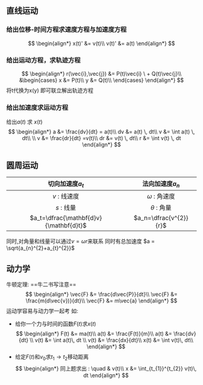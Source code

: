 ## 直线运动
### 给出位移-时间方程求速度方程与加速度方程
$$
\begin{align*}
x(t)' &=  v(t)\\
v(t)' &= a(t)
\end{align*}
$$
### 给出运动方程，求轨迹方程
$$
\begin{align*}
r(\vec{i},\vec{j}) &= P(t)\vec{i} \ + Q(t)\vec{j}\\
&\begin{cases}
x &= P(t)\\
y &= Q(t)\\
\end{cases}
\end{align*}
$$
将t代换为x(y) 即可联立解出轨迹方程

### 给出加速度求运动方程
给出$a(t)$ 求 $x(t)$
$$
\begin{align*}
a &= \frac{dv}{dt} = a(t)\\
dv &= a(t) \, dt\\
v &= \int a(t) \, dt\\
\\
v &= \frac{dr}{dt} =v(t)\\
dr &= v(t) \, dt\\
r &= \int v(t) \, dt 
\end{align*}
$$
## 圆周运动

|               切向加速度$a_t$               |       法向加速度$a_n$       |
| :------------------------------------: | :--------------------: |
|               $v$ : 线速度                |     $\omega$ : 角速度     |
|                $s$ : 线量                |     $\theta$ : 角量      |
| $a_t=\dfrac{\mathbf{d}v}{\mathbf{d}t}$ | $a_n=\dfrac{v^{2}}{r}$ |
同时,对角量和线量可以通过$v = \omega r$来联系
同时有总加速度 $a = \sqrt{a_{n}^{2}+a_{t}^{2}}$ 

## 动力学
牛顿定理:
==牛二书写注意==
$$
\begin{align*}
\vec{F} &=  \frac{d\vec{P}}{dt}\\
\vec{F} &= \frac{m(d\vec{v})}{dt}\\
\vec{F} &= m\vec{a}
\end{align*}
$$
运动学容易与动力学一起考
如:
- 给你一个力与时间的函数$F(t)$求$x(t)$
$$
\begin{align*}
F(t) &= ma(t)\\
a(t) &= \frac{F(t)}{m}\\
a(t) &= \frac{dv}{dt} \\
v(t) &= \int a(t)\, dt \\
v(t) &= \frac{dx}{dt}\\
x(t) &= \int v(t)\, dt\\
\end{align*}
$$
- 给定$F(t)$和$v_0$求$t_{1} \to t_{2}$移动距离
$$
\begin{align*}
同上题求出 : \quad & v(t)\\
x &= \int_{t_{1}}^{t_{2}} v(t)\, dt
\end{align*}
$$
